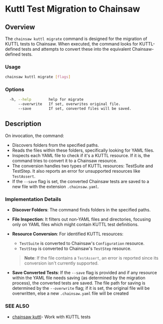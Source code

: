 # Kuttl Test Migration to Chainsaw

## Overview

The `chainsaw kuttl migrate` command is designed for the migration of KUTTL tests to Chainsaw. When executed, the command looks for KUTTL-defined tests and attempts to convert these into the equivalent Chainsaw-defined tests.

### Usage

```bash
chainsaw kuttl migrate [flags]
```

### Options

```bash
  -h, --help        help for migrate
      --overwrite   If set, overwrites original file.
      --save        If set, converted files will be saved.
```

## Description

On invocation, the command:

- Discovers folders from the specified paths.
- Reads the files within these folders, specifically looking for YAML files.
- Inspects each YAML file to check if it's a KUTTL resource. If it is, the command tries to convert it to a Chainsaw resource.
- The conversion handles two types of KUTTL resources: TestSuite and TestStep. It also reports an error for unsupported resources like `TestAssert`.
- If the `--save` flag is set, the converted Chainsaw tests are saved to a new file with the extension `.chainsaw.yaml`.

### Implementation Details

- **Discover Folders**: The command finds folders in the specified paths.
- **File Inspection**: It filters out non-YAML files and directories, focusing only on YAML files which might contain KUTTL test definitions.
- **Resource Conversion**: For identified KUTTL resources:
  - `TestSuite` is converted to Chainsaw's `Configuration` resource.
  - `TestStep` is converted to Chainsaw's `TestStep` resource.

  > **Note**: If the file contains a `TestAssert`, an error is reported since its conversion isn't currently supported.

- **Save Converted Tests**: If the `--save` flag is provided and if any resource within the YAML file needs saving (as determined by the migration process), the converted tests are saved. The file path for saving is determined by the `--overwrite` flag; if it is set, the original file will be overwritten, else a new `.chainsaw.yaml` file will be created

### SEE ALSO

- [chainsaw kuttl](chainsaw_kuttl.md)- Work with KUTTL tests

